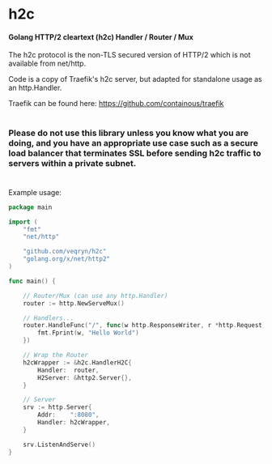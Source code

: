 # h2c
#### Golang HTTP/2 cleartext (h2c) Handler / Router / Mux

The h2c protocol is the non-TLS secured version of HTTP/2 which is not available from net/http.

Code is a copy of Traefik's h2c server, but adapted for standalone usage as an http.Handler.

Traefik can be found here: https://github.com/containous/traefik

#

### Please do not use this library unless you know what you are doing, and you have an appropriate use case such as a secure load balancer that terminates SSL before sending h2c traffic to servers within a private subnet.

#

Example usage:

```go
package main

import (
	"fmt"
	"net/http"

	"github.com/veqryn/h2c"
	"golang.org/x/net/http2"
)

func main() {

	// Router/Mux (can use any http.Handler)
	router := http.NewServeMux()

	// Handlers...
	router.HandleFunc("/", func(w http.ResponseWriter, r *http.Request) {
		fmt.Fprint(w, "Hello World")
	})

	// Wrap the Router
	h2cWrapper := &h2c.HandlerH2C{
		Handler:  router,
		H2Server: &http2.Server{},
	}

	// Server
	srv := http.Server{
		Addr:    ":8080",
		Handler: h2cWrapper,
	}

	srv.ListenAndServe()
}
```
